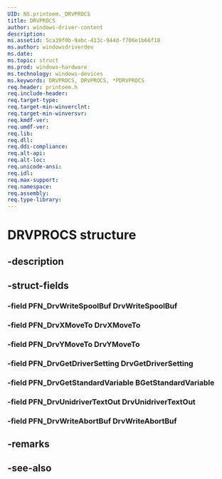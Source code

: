 ```yaml
---
UID: NS.printoem._DRVPROCS
title: DRVPROCS
author: windows-driver-content
description: 
ms.assetid: 5ca39f0b-9abc-413c-944d-f706e1b66f18
ms.author: windowsdriverdev
ms.date: 
ms.topic: struct
ms.prod: windows-hardware
ms.technology: windows-devices
ms.keywords: DRVPROCS, DRVPROCS, *PDRVPROCS
req.header: printoem.h
req.include-header:
req.target-type:
req.target-min-winverclnt:
req.target-min-winversvr:
req.kmdf-ver:
req.umdf-ver:
req.lib:
req.dll:
req.ddi-compliance:
req.alt-api:
req.alt-loc:
req.unicode-ansi:
req.idl:
req.max-support:
req.namespace:
req.assembly:
req.type-library:
---
```


# DRVPROCS structure

## -description



## -struct-fields

### -field PFN_DrvWriteSpoolBuf DrvWriteSpoolBuf			
 	
### -field PFN_DrvXMoveTo DrvXMoveTo			
 	
### -field PFN_DrvYMoveTo DrvYMoveTo			
 	
### -field PFN_DrvGetDriverSetting DrvGetDriverSetting			
 	
### -field PFN_DrvGetStandardVariable BGetStandardVariable			
 	
### -field PFN_DrvUnidriverTextOut DrvUnidriverTextOut			
 	
### -field PFN_DrvWriteAbortBuf DrvWriteAbortBuf			
 	
## -remarks

## -see-also